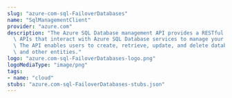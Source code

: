 ```yaml
---
slug: "azure-com-sql-FailoverDatabases"
name: "SqlManagementClient"
provider: "azure.com"
description: "The Azure SQL Database management API provides a RESTful set of web\
  \ APIs that interact with Azure SQL Database services to manage your databases.\
  \ The API enables users to create, retrieve, update, and delete databases, servers,\
  \ and other entities."
logo: "azure.com-sql-FailoverDatabases-logo.png"
logoMediaType: "image/png"
tags:
- name: "cloud"
stubs: "azure.com-sql-FailoverDatabases-stubs.json"
---
```

